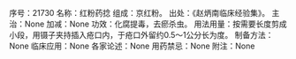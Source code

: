 序号：21730
名称：红粉药捻
组成：京红粉。
出处：《赵炳南临床经验集》。
主治：None
加减：None
功效：化腐提毒，去瘀杀虫。
用法用量：按需要长度剪成小段，用镊子夹持插入疮口内，于疮口外留约0.5～1公分长为度。
制备方法：None
临床应用：None
各家论述：None
用药禁忌：None
附注：None
